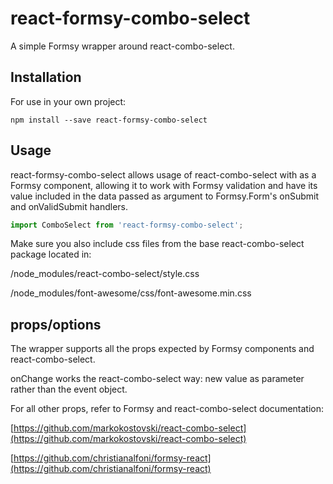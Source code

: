 # react-formsy-combo-select
A simple Formsy wrapper around react-combo-select.

## Installation
For use in your own project:
```
npm install --save react-formsy-combo-select
```

## Usage
react-formsy-combo-select allows usage of react-combo-select with as a Formsy component, allowing it to work with Formsy validation and have its value included in the data passed as argument to Formsy.Form's onSubmit and onValidSubmit handlers.

```javascript
import ComboSelect from 'react-formsy-combo-select';
```

Make sure you also include css files from the base react-combo-select package located in:

/node_modules/react-combo-select/style.css

/node_modules/font-awesome/css/font-awesome.min.css


## props/options
The wrapper supports all the props expected by Formsy components and react-combo-select.

onChange works the react-combo-select way: new value as parameter rather than the event object.

For all other props, refer to Formsy and react-combo-select documentation:

[https://github.com/markokostovski/react-combo-select](https://github.com/markokostovski/react-combo-select)

[https://github.com/christianalfoni/formsy-react](https://github.com/christianalfoni/formsy-react)